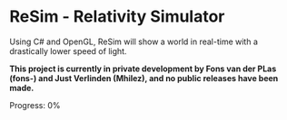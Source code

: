 ReSim - Relativity Simulator
=====

Using C# and OpenGL, ReSim will show a world in real-time with a drastically lower speed of light.

**This project is currently in private development by Fons van der PLas (fons-) and Just Verlinden (Mhilez), and no public releases have been made.**

Progress: 0%
